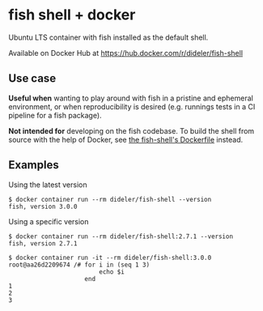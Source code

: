 # fish shell + docker

Ubuntu LTS container with fish installed as the default shell.

Available on Docker Hub at https://hub.docker.com/r/dideler/fish-shell

## Use case

**Useful when** wanting to play around with fish in a pristine and ephemeral environment, or when reproducibility is desired (e.g. runnings tests in a CI pipeline for a fish package).

**Not intended for** developing on the fish codebase. To build the shell from source with the help of Docker, see [the fish-shell's Dockerfile](https://github.com/fish-shell/fish-shell/blob/master/Dockerfile) instead.

## Examples

Using the latest version
```shell
$ docker container run --rm dideler/fish-shell --version
fish, version 3.0.0
```

Using a specific version
```shell
$ docker container run --rm dideler/fish-shell:2.7.1 --version
fish, version 2.7.1
```

```shell
$ docker container run -it --rm dideler/fish-shell:3.0.0
root@aa26d2209674 /# for i in (seq 1 3)
                         echo $i
                     end
1
2
3
```